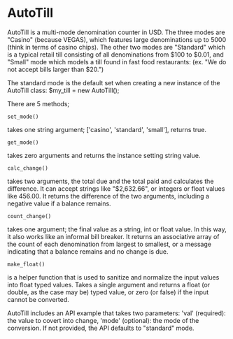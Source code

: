 AutoTill
========

AutoTill is a multi-mode denomination counter in USD. The three modes are "Casino" (because VEGAS), which features large denominations up to 5000 (think in terms of casino chips). The other two modes are "Standard" which is a typical retail till consisting of all denominations from $100
 to $0.01, and "Small" mode which models a till found in fast food restaurants: (ex. "We do not accept bills larger than $20.")
 
The standard mode is the default set when creating a new instance of the AutoTill class:
    $my_till = new AutoTill();
 
There are 5 methods; 
    
    set_mode() 
takes one string argument; ['casino', 'standard', 'small'], returns true.
 
    get_mode() 
takes zero arguments and returns the instance setting string value.
 
    calc_change() 
takes two arguments, the total due and the total paid and calculates the difference. It can accept strings like "$2,632.66", or integers or float values like 456.00. It returns the difference of the two arguments, including a negative value if a balance remains.
 
    count_change() 
takes one argument; the final value as a string, int or float value. In this way, it also works like an informal bill breaker. It returns an associative array of the count of each denomination from largest to smallest, or a message indicating that a balance remains and no change is due.
 
    make_float() 
is a helper function that is used to sanitize and normalize the input values into float typed values. Takes a single argument and returns a float (or double, as the case may be) typed value, or zero (or false) if the input cannot be converted.
 
AutoTill includes an API example that takes two parameters: 'val' (required): the value to covert into change, 'mode' (optional): the mode of the conversion. If not provided, the API defaults to "standard" mode.
